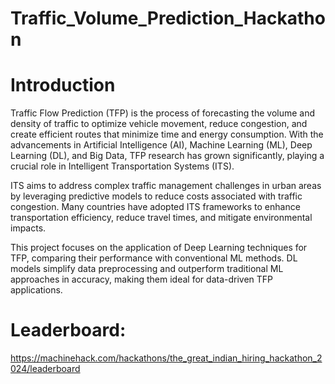 # Traffic_Volume_Prediction_Hackathon

# Introduction
Traffic Flow Prediction (TFP) is the process of forecasting the volume and density of traffic to optimize vehicle movement, reduce congestion, and create efficient routes that minimize time and energy consumption. With the advancements in Artificial Intelligence (AI), Machine Learning (ML), Deep Learning (DL), and Big Data, TFP research has grown significantly, playing a crucial role in Intelligent Transportation Systems (ITS).

ITS aims to address complex traffic management challenges in urban areas by leveraging predictive models to reduce costs associated with traffic congestion. Many countries have adopted ITS frameworks to enhance transportation efficiency, reduce travel times, and mitigate environmental impacts.

This project focuses on the application of Deep Learning techniques for TFP, comparing their performance with conventional ML methods. DL models simplify data preprocessing and outperform traditional ML approaches in accuracy, making them ideal for data-driven TFP applications.




# Leaderboard:

https://machinehack.com/hackathons/the_great_indian_hiring_hackathon_2024/leaderboard

